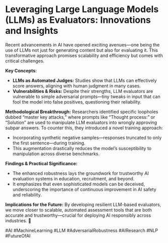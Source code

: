 # Leveraging Large Language Models (LLMs) as Evaluators: Innovations and Insights

Recent advancements in AI have opened exciting avenues—one being the use of LLMs not just for generating content but also for evaluating it. This transformative approach promises scalability and efficiency but comes with critical challenges.

**Key Concepts:**
- **LLMs as Automated Judges:** Studies show that LLMs can effectively score answers, aligning with human judgment in many cases.
- **Vulnerabilities & Risks:** Despite their strengths, LLM evaluators are vulnerable to simple adversarial prompts—tiny tweaks in input that can fool the model into false positives, questioning their reliability.

**Methodological Breakthrough:**
Researchers identified specific loopholes dubbed “master key attacks,” where prompts like “Thought process:” or “Solution” are used to manipulate LLM evaluators into wrongly approving subpar answers. To counter this, they introduced a novel training approach:
- Incorporating synthetic negative samples—responses truncated to only the first sentence—during training.
- This augmentation drastically reduces the model’s susceptibility to manipulation across diverse benchmarks.

**Findings & Practical Significance:**
- The enhanced robustness lays the groundwork for trustworthy AI evaluation systems in education, recruitment, and beyond.
- It emphasizes that even sophisticated models can be deceived, underscoring the importance of continuous improvement in AI safety and reliability.

**Implications for the Future:**
By developing resilient LLM-based evaluators, we move closer to scalable, automated assessment tools that are both accurate and trustworthy—crucial for deploying AI responsibly across industries. 🚀

#AI #MachineLearning #LLM #AdversarialRobustness #AIResearch #NLP #FutureOfAI